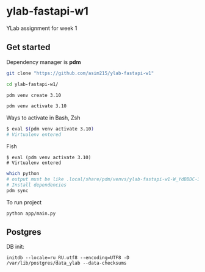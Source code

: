 # ylab-fastapi-w1
YLab assignment for week 1

## Get started
Dependency manager is **pdm**

```bash
git clone "https://github.com/asim215/ylab-fastapi-w1"

cd ylab-fastapi-w1/

pdm venv create 3.10

pdm venv activate 3.10
```

Ways to activate in Bash, Zsh
```bash
$ eval $(pdm venv activate 3.10)
# Virtualenv entered
```

Fish
```fish
$ eval (pdm venv activate 3.10)
# Virtualenv entered
```
```bash
which python
# output must be like .local/share/pdm/venvs/ylab-fastapi-w1-W_YdBBDC-3.10/bin/python
# Install dependencies
pdm sync
```

To run project

`python app/main.py`

## Postgres
DB init:

`initdb --locale=ru_RU.utf8 --encoding=UTF8 -D /var/lib/postgres/data_ylab --data-checksums`